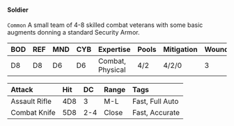 #### Soldier
`Common`
A small team of 4-8 skilled combat veterans with some basic augments donning a standard Security Armor.

| BOD | REF | MND | CYB | Expertise        | Pools | Mitigation | Wounds |
| :-- | :-- | :-- | :-- | :--------------- | :---- | :--------- | ------ |
| D8  | D8  | D6  | D6  | Combat, Physical | 4/2   | 4/2/0      | 3      |

| Attack        | Hit | DC  | Range | Tags            |
| :------------ | :-- | :-- | :---- | :-------------- |
| Assault Rifle | 4D8 | 3   | M-L   | Fast, Full Auto |
| Combat Knife  | 5D8 | 2-4 | Close | Fast, Accurate  |